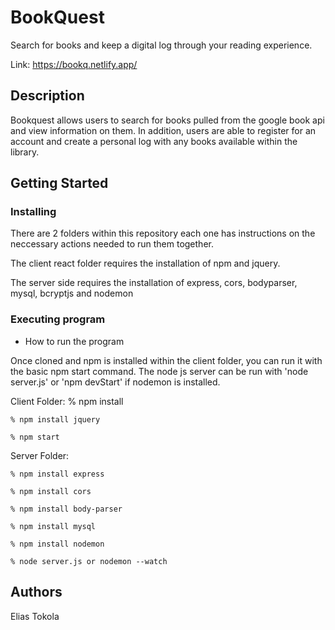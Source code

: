 # BookQuest

Search for books and keep a digital log through your reading experience.

Link: https://bookq.netlify.app/

## Description

Bookquest allows users to search for books pulled from the google book api and view information on them. 
In addition, users are able to register for an account and create a personal log with any books available within the library.

## Getting Started

### Installing

There are 2 folders within this repository each one has instructions on the neccessary actions needed to run them together. 

The client react folder requires the installation of npm and jquery.

The server side requires the installation of express, cors, bodyparser, mysql, bcryptjs and nodemon

### Executing program

* How to run the program

Once cloned and npm is installed within the client folder, you can run it with the basic npm start command.
The node js server can be run with 'node server.js' or 'npm devStart' if nodemon is installed.

Client Folder:
    % npm install
  
    % npm install jquery
  
    % npm start

Server Folder:

    % npm install express
  
    % npm install cors
  
    % npm install body-parser
  
    % npm install mysql
  
    % npm install nodemon
  
    % node server.js or nodemon --watch
  
## Authors

Elias Tokola
